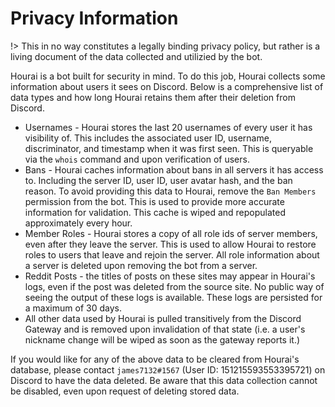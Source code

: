 # Privacy Information

!> This in no way constitutes a legally binding privacy policy, but rather is a
living document of the data collected and utilizied by the bot.

Hourai is a bot built for security in mind. To do this job, Hourai collects some
information about users it sees on Discord. Below is a comprehensive list of
data types and how long Hourai retains them after their deletion from Discord.

- Usernames - Hourai stores the last 20 usernames of every user it has
  visibility of. This includes the associated user ID, username, discriminator,
  and timestamp when it was first seen. This is queryable via the `whois`
  command and upon verification of users.
- Bans - Hourai caches information about bans in all servers it has access to.
  Including the server ID, user ID, user avatar hash, and the ban reason. To
  avoid providing this data to Hourai, remove the `Ban Members` permission from
  the bot. This is used to provide more accurate information for validation.
  This cache is wiped and repopulated approximately every hour.
- Member Roles - Hourai stores a copy of all role ids of server members, even
  after they leave the server. This is used to allow Hourai to restore roles to
  users that leave and rejoin the server. All role information about a server is
  deleted upon removing the bot from a server.
- Reddit Posts - the titles of posts on these sites may appear in Hourai's logs,
  even if the post was deleted from the source site. No public way of seeing the
  output of these logs is available. These logs are persisted for a maximum of
  30 days.
- All other data used by Hourai is pulled transitively from the Discord Gateway
  and is removed upon invalidation of that state (i.e. a user's nickname change
  will be wiped as soon as the gateway reports it.)

If you would like for any of the above data to be cleared from Hourai's
database, please contact `james7132#1567` (User ID: 151215593553395721) on
Discord to have the data deleted. Be aware that this data collection cannot be
disabled, even upon request of deleting stored data.
